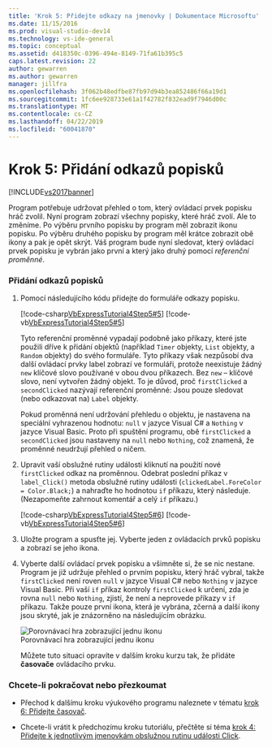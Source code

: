 ```yaml
---
title: 'Krok 5: Přidejte odkazy na jmenovky | Dokumentace Microsoftu'
ms.date: 11/15/2016
ms.prod: visual-studio-dev14
ms.technology: vs-ide-general
ms.topic: conceptual
ms.assetid: d418350c-0396-494e-8149-71fa61b395c5
caps.latest.revision: 22
author: gewarren
ms.author: gewarren
manager: jillfra
ms.openlocfilehash: 3f062b48edfbe87fb97d94b3ea852486f66a19d1
ms.sourcegitcommit: 1fc6ee928733e61a1f42782f832ead9f7946d00c
ms.translationtype: MT
ms.contentlocale: cs-CZ
ms.lasthandoff: 04/22/2019
ms.locfileid: "60041870"
---
```

# <a name="step-5-add-label-references"></a>Krok 5: Přidání odkazů popisků
[!INCLUDE[vs2017banner](../includes/vs2017banner.md)]

Program potřebuje udržovat přehled o tom, který ovládací prvek popisku hráč zvolil. Nyní program zobrazí všechny popisky, které hráč zvolí. Ale to změníme. Po výběru prvního popisku by program měl zobrazit ikonu popisku. Po výběru druhého popisku by program měl krátce zobrazit obě ikony a pak je opět skrýt. Váš program bude nyní sledovat, který ovládací prvek popisku je vybrán jako první a který jako druhý pomocí *referenční proměnné*.  
  
### <a name="to-add-label-references"></a>Přidání odkazů popisků  
  
1. Pomocí následujícího kódu přidejte do formuláře odkazy popisku.  
  
     [!code-csharp[VbExpressTutorial4Step5#5](../snippets/csharp/VS_Snippets_VBCSharp/vbexpresstutorial4step5/cs/form1.cs#5)]
     [!code-vb[VbExpressTutorial4Step5#5](../snippets/visualbasic/VS_Snippets_VBCSharp/vbexpresstutorial4step5/vb/form1.vb#5)]  
  
     Tyto referenční proměnné vypadají podobně jako příkazy, které jste použili dříve k přidání objektů (například `Timer` objekty, `List` objekty, a `Random` objekty) do svého formuláře. Tyto příkazy však nezpůsobí dva další ovládací prvky label zobrazí ve formuláři, protože neexistuje žádný `new` klíčové slovo používané v obou dvou příkazech. Bez `new` – klíčové slovo, není vytvořen žádný objekt. To je důvod, proč `firstClicked` a `secondClicked` nazývají referenční proměnné: Jsou pouze sledovat (nebo odkazovat na) `Label` objekty.  
  
     Pokud proměnná není udržování přehledu o objektu, je nastavena na speciální vyhrazenou hodnotu: `null` v jazyce Visual C# a `Nothing` v jazyce Visual Basic. Proto při spuštění programu, obě `firstClicked` a `secondClicked` jsou nastaveny na `null` nebo `Nothing`, což znamená, že proměnné neudržují přehled o ničem.  
  
2. Upravit vaší obslužné rutiny události kliknutí na použití nové `firstClicked` odkaz na proměnnou. Odebrat poslední příkaz v `label_Click()` metoda obslužné rutiny události (`clickedLabel.ForeColor = Color.Black;`) a nahraďte ho hodnotou `if` příkazu, který následuje. (Nezapomeňte zahrnout komentář a celý `if` příkazu.)  
  
     [!code-csharp[VbExpressTutorial4Step5#6](../snippets/csharp/VS_Snippets_VBCSharp/vbexpresstutorial4step5/cs/form1.cs#6)]
     [!code-vb[VbExpressTutorial4Step5#6](../snippets/visualbasic/VS_Snippets_VBCSharp/vbexpresstutorial4step5/vb/form1.vb#6)]  
  
3. Uložte program a spusťte jej. Vyberte jeden z ovládacích prvků popisku a zobrazí se jeho ikona.  
  
4. Vyberte další ovládací prvek popisku a všimněte si, že se nic nestane. Program je již udržuje přehled o prvním popisku, který hráč vybral, takže `firstClicked` není roven `null` v jazyce Visual C# nebo `Nothing` v jazyce Visual Basic. Při vaší `if` příkaz kontroly `firstClicked` k určení, zda je rovna `null` nebo `Nothing`, zjistí, že není a neprovede příkazy v `if` příkazu. Takže pouze první ikona, která je vybrána, zčerná a další ikony jsou skryté, jak je znázorněno na následujícím obrázku.  
  
     ![Porovnávací hra zobrazující jednu ikonu](../ide/media/express-tut4step5.png "Express_Tut4Step5")  
Porovnávací hra zobrazující jednu ikonu  
  
     Můžete tuto situaci opravíte v dalším kroku kurzu tak, že přidáte **časovače** ovládacího prvku.  
  
### <a name="to-continue-or-review"></a>Chcete-li pokračovat nebo přezkoumat  
  
- Přechod k dalšímu kroku výukového programu naleznete v tématu [krok 6: Přidejte časovač](../ide/step-6-add-a-timer.md).  
  
- Chcete-li vrátit k předchozímu kroku tutoriálu, přečtěte si téma [krok 4: Přidejte k jednotlivým jmenovkám obslužnou rutinu události Click](../ide/step-4-add-a-click-event-handler-to-each-label.md).
